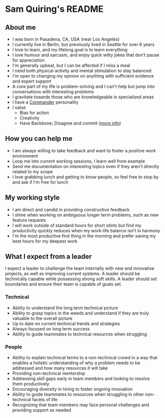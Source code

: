 # Sam Quiring's README

## About me

- I was born in Pasadena, CA, USA (near Los Angeles)
- I currently live in Berlin, but previously lived in Seattle for over 6 years
- I love to learn, and my lifelong goal is to learn everything
- I love humour and sarcasm, and enjoy quick witty jokes that don't pause for appreciation
- I'm generally upbeat, but I can be affected if I miss a meal
- I need both physical activity and mental stimulation to stay balanced
- I'm open to changing my opinion on anything with sufficient evidence and expert support
- A core part of my life is problem-solving and I can't help but jump into conversations with interesting problems
- I gravitate towards those who are knowledgeable in specialized areas
- I have a [Commander](https://www.16personalities.com/entj-personality) personality
- I value
  - Bias for action
  - Creativity
  - Have Backbone; Disagree and commit ([more info](https://www.amazon.jobs/content/en/our-workplace/leadership-principles))

## How you can help me

- I am always willing to take feedback and want to foster a positive work environment
- Loop me into current working sessions, I learn well from example
- Send me documentation on interesting topics even if they aren't directly related to my scope
- I love grabbing lunch and getting to know people, so feel free to stop by and ask if I'm free for lunch

## My working style

- I am direct and candid in providing constructive feedback
- I shine when working on ambiguous longer term problems, such as new feature requests
- I will work outside of standard hours for short stints but find my productivity quickly reduces when my work-life balance isn't in harmony
- I'm the most productive first thing in the morning and prefer saving my best hours for my deepest work

## What I expect from a leader

I expect a leader to challenge the team internally with new and innovative projects, as well as improving current systems. A leader should be technically capable while possessing strong soft skills. A leader should set boundaries and ensure their team is capable of goals set. 

### Technical

- Ability to understand the long term technical picture
- Ability to grasp topics in the weeds and understand if they are truly valuable to the overall picture
- Up to date on current technical trends and strategies
- Always focused on long term success
- Ability to guide teammates to technical resources when struggling

### People

- Ability to explain technical terms to a non-technical crowd in a way that enables a holistic understanding of why a problem needs to be addressed and how many resources it will take
- Providing non-technical mentorship 
- Addressing skill gaps early in team members and looking to resolve them productively
- Encouraging diversity in hiring to foster ongoing innovation
- Ability to guide teammates to resources when struggling in other non-technical facets of life
- Recognizing that team members may face personal challenges and providing support as needed

